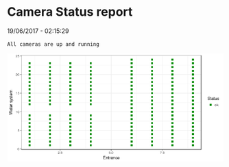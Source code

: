 Camera Status report
================
19/06/2017 - 02:15:29

    All cameras are up and running

![](camreport_files/figure-markdown_github/unnamed-chunk-2-1.png)
